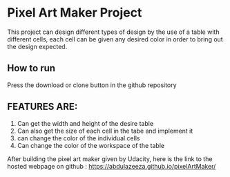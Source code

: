# Pixel Art Maker Project
This project can design different types of design by the use of a table with different cells, each cell can be given any desired color in order to bring out the design expected.

## How to run
 Press the download or clone button in the github repository 
## FEATURES ARE:
1) Can get the width and height of the desire table
2) Can also get the size of each cell in the tabe and implement it
3) can change the color of the individual cells
4) Can change the color of the workspace of the table

After building the pixel art maker given by Udacity, here is the link to the hosted webpage on github : 
 https://abdulazeeza.github.io/pixelArtMaker/

